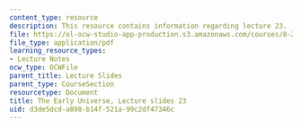 ```yaml
---
content_type: resource
description: This resource contains information regarding lecture 23.
file: https://ol-ocw-studio-app-production.s3.amazonaws.com/courses/8-286-the-early-universe-fall-2013/d3de5dcda898b14f521a99c2df47346c_MIT8_286F13_lec23.pdf
file_type: application/pdf
learning_resource_types:
- Lecture Notes
ocw_type: OCWFile
parent_title: Lecture Slides
parent_type: CourseSection
resourcetype: Document
title: The Early Universe, Lecture slides 23
uid: d3de5dcd-a898-b14f-521a-99c2df47346c
---
```

